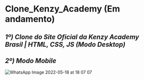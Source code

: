 # Clone_Kenzy_Academy (Em andamento)

## ***1º) Clone do Site Oficial da Kenzy Academy Brasil | HTML, CSS, JS (Modo Desktop)***


<!-- ![kenzy](https://user-images.githubusercontent.com/101817225/168429563-8c2dda94-0749-4c97-bcfd-601a020a0756.png) -->

## ***2º) Modo Mobile***

![WhatsApp Image 2022-05-18 at 18 07 07](https://user-images.githubusercontent.com/101817225/169155881-4c11bdde-49cc-4b53-b0dc-8c5819fdd26a.jpeg)
